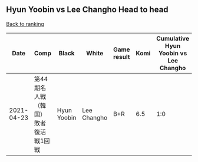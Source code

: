 ## Hyun Yoobin vs Lee Changho Head to head

[Back to ranking](../../index.md)




| **Date** | **Comp** | **Black** | **White** | **Game result** | **Komi** | **Cumulative Hyun Yoobin vs Lee Changho** | **Hyun Yoobin streak** | **Lee Changho streak** | 
| --- | --- | --- | --- | --- | --- | --- | --- | --- |
| 2021-04-23 | 第44期名人戦（韓国）敗者復活戦1回戦 | Hyun Yoobin | Lee Changho | B+R | 6.5 | 1:0 | 1 | 0 |




